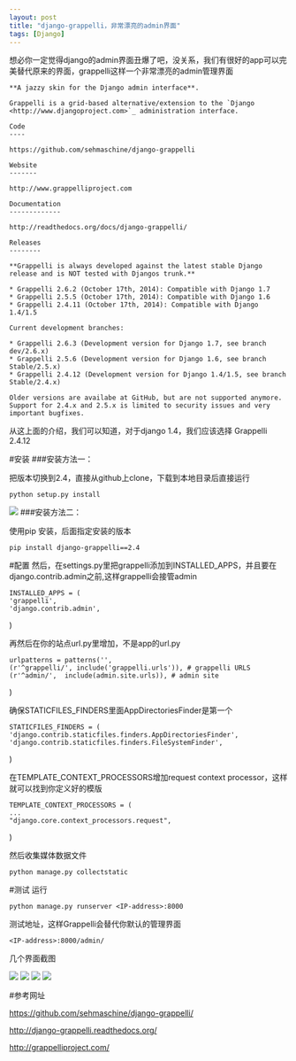 ```yaml
---
layout: post
title: "django-grappelli，非常漂亮的admin界面"
tags: [Django]
---
```

想必你一定觉得django的admin界面丑爆了吧，没关系，我们有很好的app可以完美替代原来的界面，grappelli这样一个非常漂亮的admin管理界面

    **A jazzy skin for the Django admin interface**.

    Grappelli is a grid-based alternative/extension to the `Django <http://www.djangoproject.com>`_ administration interface.

    Code
    ----

    https://github.com/sehmaschine/django-grappelli

    Website
    -------

    http://www.grappelliproject.com

    Documentation
    -------------

    http://readthedocs.org/docs/django-grappelli/

    Releases
    --------

    **Grappelli is always developed against the latest stable Django release and is NOT tested with Djangos trunk.**

    * Grappelli 2.6.2 (October 17th, 2014): Compatible with Django 1.7
    * Grappelli 2.5.5 (October 17th, 2014): Compatible with Django 1.6
    * Grappelli 2.4.11 (October 17th, 2014): Compatible with Django 1.4/1.5

    Current development branches:

    * Grappelli 2.6.3 (Development version for Django 1.7, see branch dev/2.6.x)
    * Grappelli 2.5.6 (Development version for Django 1.6, see branch Stable/2.5.x)
    * Grappelli 2.4.12 (Development version for Django 1.4/1.5, see branch Stable/2.4.x)

    Older versions are availabe at GitHub, but are not supported anymore.
    Support for 2.4.x and 2.5.x is limited to security issues and very important bugfixes.

从这上面的介绍，我们可以知道，对于django 1.4，我们应该选择 Grappelli 2.4.12

#安装
###安装方法一：

把版本切换到2.4，直接从github上clone，下载到本地目录后直接运行

    python setup.py install

<img src="/blog/public/images/posts/grappelli/grappelli.png" >
###安装方法二：

使用pip 安装，后面指定安装的版本

    pip install django-grappelli==2.4

#配置
然后，在settings.py里把grappelli添加到INSTALLED_APPS，并且要在django.contrib.admin之前,这样grappelli会接管admin

    INSTALLED_APPS = (
    'grappelli',
    'django.contrib.admin',
)

再然后在你的站点url.py里增加，不是app的url.py

    urlpatterns = patterns('',
    (r'^grappelli/', include('grappelli.urls')), # grappelli URLS
    (r'^admin/',  include(admin.site.urls)), # admin site
)

确保STATICFILES_FINDERS里面AppDirectoriesFinder是第一个

    STATICFILES_FINDERS = (
    'django.contrib.staticfiles.finders.AppDirectoriesFinder',
    'django.contrib.staticfiles.finders.FileSystemFinder',
)

在TEMPLATE_CONTEXT_PROCESSORS增加request context processor，这样就可以找到你定义好的模版

	TEMPLATE_CONTEXT_PROCESSORS = (
    ...
    "django.core.context_processors.request",
)

然后收集媒体数据文件

    python manage.py collectstatic

#测试
运行

    python manage.py runserver <IP-address>:8000

测试地址，这样Grappelli会替代你默认的管理界面

    <IP-address>:8000/admin/

几个界面截图

<img src="/blog/public/images/posts/grappelli/grappelli1.png" >
<img src="/blog/public/images/posts/grappelli/grappelli2.png" >
<img src="/blog/public/images/posts/grappelli/grappelli3.png" >
<img src="/blog/public/images/posts/grappelli/grappelli4.png" >

#参考网址

https://github.com/sehmaschine/django-grappelli/

http://django-grappelli.readthedocs.org/

http://grappelliproject.com/